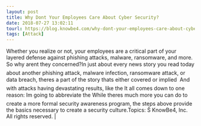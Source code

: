 ```yaml
---
layout: post
title: Why Dont Your Employees Care About Cyber Security?
date: 2018-07-27 13:02:11
tourl: https://blog.knowbe4.com/why-dont-your-employees-care-about-cybersecurity
tags: [Attack]
---
```

Whether you realize or not, your employees are a critical part of your layered defense against phishing attacks, malware, ransomware, and more. So why arent they concerned?In just about every news story you read today about another phishing attack, malware infection, ransomware attack, or data breach, theres a part of the story thats either covered or implied  And with attacks having devastating results, like the It all comes down to one reason: Im going to abbreviate the While theres much more you can do to create a more formal security awareness program, the steps above provide the basics necessary to create a security culture.Topics: Š KnowBe4, Inc. All rights reserved. | 